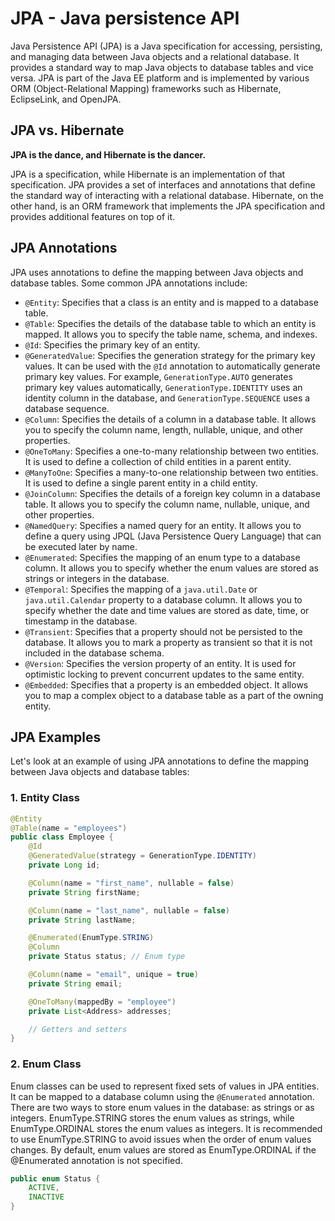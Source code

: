 # JPA - Java persistence API

Java Persistence API (JPA) is a Java specification for accessing, persisting, and managing data between Java objects and a relational database. It provides a standard way to map Java objects to database tables and vice versa. JPA is part of the Java EE platform and is implemented by various ORM (Object-Relational Mapping) frameworks such as Hibernate, EclipseLink, and OpenJPA.

## JPA vs. Hibernate

**JPA is the dance, and Hibernate is the dancer.**

JPA is a specification, while Hibernate is an implementation of that specification. JPA provides a set of interfaces and annotations that define the standard way of interacting with a relational database. Hibernate, on the other hand, is an ORM framework that implements the JPA specification and provides additional features on top of it.

## JPA Annotations

JPA uses annotations to define the mapping between Java objects and database tables. Some common JPA annotations include:

- `@Entity`: Specifies that a class is an entity and is mapped to a database table.
- `@Table`: Specifies the details of the database table to which an entity is mapped. It allows you to specify the table name, schema, and indexes.
- `@Id`: Specifies the primary key of an entity.
- `@GeneratedValue`: Specifies the generation strategy for the primary key values. It can be used with the `@Id` annotation to automatically generate primary key values. For example, `GenerationType.AUTO` generates primary key values automatically, `GenerationType.IDENTITY` uses an identity column in the database, and `GenerationType.SEQUENCE` uses a database sequence.
- `@Column`: Specifies the details of a column in a database table. It allows you to specify the column name, length, nullable, unique, and other properties.
- `@OneToMany`: Specifies a one-to-many relationship between two entities. It is used to define a collection of child entities in a parent entity.
- `@ManyToOne`: Specifies a many-to-one relationship between two entities. It is used to define a single parent entity in a child entity.
- `@JoinColumn`: Specifies the details of a foreign key column in a database table. It allows you to specify the column name, nullable, unique, and other properties.
- `@NamedQuery`: Specifies a named query for an entity. It allows you to define a query using JPQL (Java Persistence Query Language) that can be executed later by name.
- `@Enumerated`: Specifies the mapping of an enum type to a database column. It allows you to specify whether the enum values are stored as strings or integers in the database.
- `@Temporal`: Specifies the mapping of a `java.util.Date` or `java.util.Calendar` property to a database column. It allows you to specify whether the date and time values are stored as date, time, or timestamp in the database.
- `@Transient`: Specifies that a property should not be persisted to the database. It allows you to mark a property as transient so that it is not included in the database schema.
- `@Version`: Specifies the version property of an entity. It is used for optimistic locking to prevent concurrent updates to the same entity.
- `@Embedded`: Specifies that a property is an embedded object. It allows you to map a complex object to a database table as a part of the owning entity.

## JPA Examples

Let's look at an example of using JPA annotations to define the mapping between Java objects and database tables:

### 1. Entity Class

```java
@Entity
@Table(name = "employees")
public class Employee {
    @Id
    @GeneratedValue(strategy = GenerationType.IDENTITY)
    private Long id;

    @Column(name = "first_name", nullable = false)
    private String firstName;

    @Column(name = "last_name", nullable = false)
    private String lastName;

    @Enumerated(EnumType.STRING)
    @Column
    private Status status; // Enum type

    @Column(name = "email", unique = true)
    private String email;

    @OneToMany(mappedBy = "employee")
    private List<Address> addresses;

    // Getters and setters
}
```

### 2. Enum Class

Enum classes can be used to represent fixed sets of values in JPA entities. It can be mapped to a database column using the `@Enumerated` annotation. There are two ways to store enum values in the database: as strings or as integers.
EnumType.STRING stores the enum values as strings, while EnumType.ORDINAL stores the enum values as integers. It is recommended to use EnumType.STRING to avoid issues when the order of enum values changes.
By default, enum values are stored as EnumType.ORDINAL if the @Enumerated annotation is not specified.

```java
public enum Status {
    ACTIVE,
    INACTIVE
}
```
